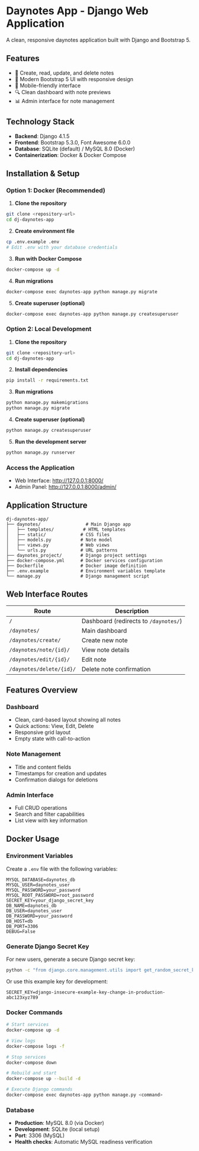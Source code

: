 # Daynotes App - Django Web Application

A clean, responsive daynotes application built with Django and Bootstrap 5.

## Features

- 📝 Create, read, update, and delete notes
- 🎨 Modern Bootstrap 5 UI with responsive design
- 📱 Mobile-friendly interface
- 🔍 Clean dashboard with note previews
- 📊 Admin interface for note management

## Technology Stack

- **Backend**: Django 4.1.5
- **Frontend**: Bootstrap 5.3.0, Font Awesome 6.0.0
- **Database**: SQLite (default) / MySQL 8.0 (Docker)
- **Containerization**: Docker & Docker Compose

## Installation & Setup

### Option 1: Docker (Recommended)

1. **Clone the repository**
```bash
git clone <repository-url>
cd dj-daynotes-app
```

2. **Create environment file**
```bash
cp .env.example .env
# Edit .env with your database credentials
```

3. **Run with Docker Compose**
```bash
docker-compose up -d
```

4. **Run migrations**
```bash
docker-compose exec daynotes-app python manage.py migrate
```

5. **Create superuser (optional)**
```bash
docker-compose exec daynotes-app python manage.py createsuperuser
```

### Option 2: Local Development

1. **Clone the repository**
```bash
git clone <repository-url>
cd dj-daynotes-app
```

2. **Install dependencies**
```bash
pip install -r requirements.txt
```

3. **Run migrations**
```bash
python manage.py makemigrations
python manage.py migrate
```

4. **Create superuser (optional)**
```bash
python manage.py createsuperuser
```

5. **Run the development server**
```bash
python manage.py runserver
```

### Access the Application
- Web Interface: http://127.0.0.1:8000/
- Admin Panel: http://127.0.0.1:8000/admin/

## Application Structure

```
dj-daynotes-app/
├── daynotes/                 # Main Django app
│   ├── templates/           # HTML templates
│   ├── static/             # CSS files
│   ├── models.py           # Note model
│   ├── views.py            # Web views
│   └── urls.py             # URL patterns
├── daynotes_project/       # Django project settings
├── docker-compose.yml      # Docker services configuration
├── Dockerfile              # Docker image definition
├── .env.example            # Environment variables template
└── manage.py               # Django management script
```

## Web Interface Routes

| Route | Description |
|-------|-------------|
| `/` | Dashboard (redirects to `/daynotes/`) |
| `/daynotes/` | Main dashboard |
| `/daynotes/create/` | Create new note |
| `/daynotes/note/{id}/` | View note details |
| `/daynotes/edit/{id}/` | Edit note |
| `/daynotes/delete/{id}/` | Delete note confirmation |

## Features Overview

### Dashboard
- Clean, card-based layout showing all notes
- Quick actions: View, Edit, Delete
- Responsive grid layout
- Empty state with call-to-action

### Note Management
- Title and content fields
- Timestamps for creation and updates
- Confirmation dialogs for deletions

### Admin Interface
- Full CRUD operations
- Search and filter capabilities
- List view with key information

## Docker Usage

### Environment Variables
Create a `.env` file with the following variables:
```
MYSQL_DATABASE=daynotes_db
MYSQL_USER=daynotes_user
MYSQL_PASSWORD=your_password
MYSQL_ROOT_PASSWORD=root_password
SECRET_KEY=your_django_secret_key
DB_NAME=daynotes_db
DB_USER=daynotes_user
DB_PASSWORD=your_password
DB_HOST=db
DB_PORT=3306
DEBUG=False
```

### Generate Django Secret Key
For new users, generate a secure Django secret key:
```bash
python -c "from django.core.management.utils import get_random_secret_key; print(get_random_secret_key())"
```
Or use this example key for development:
```
SECRET_KEY=django-insecure-example-key-change-in-production-abc123xyz789
```

### Docker Commands
```bash
# Start services
docker-compose up -d

# View logs
docker-compose logs -f

# Stop services
docker-compose down

# Rebuild and start
docker-compose up --build -d

# Execute Django commands
docker-compose exec daynotes-app python manage.py <command>
```

### Database
- **Production**: MySQL 8.0 (via Docker)
- **Development**: SQLite (local setup)
- **Port**: 3306 (MySQL)
- **Health checks**: Automatic MySQL readiness verification